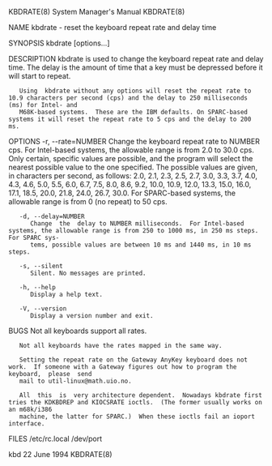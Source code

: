 KBDRATE(8)							    System Manager's Manual							    KBDRATE(8)

NAME
       kbdrate - reset the keyboard repeat rate and delay time

SYNOPSIS
       kbdrate [options...]

DESCRIPTION
       kbdrate is used to change the keyboard repeat rate and delay time. The delay is the amount of time that a key must be depressed before it will start to
       repeat.

       Using  kbdrate without any options will reset the repeat rate to 10.9 characters per second (cps) and the delay to 250 milliseconds (ms) for Intel- and
       M68K-based systems.  These are the IBM defaults. On SPARC-based systems it will reset the repeat rate to 5 cps and the delay to 200 ms.

OPTIONS
       -r, --rate=NUMBER
	      Change the keyboard repeat rate to NUMBER cps. For Intel-based systems, the allowable range is from 2.0 to 30.0  cps.   Only  certain,  specific
	      values  are  possible, and the program will select the nearest possible value to the one specified. The possible values are given, in characters
	      per second, as follows: 2.0, 2.1, 2.3, 2.5, 2.7, 3.0, 3.3, 3.7, 4.0, 4.3, 4.6, 5.0, 5.5, 6.0, 6.7, 7.5, 8.0, 8.6, 9.2, 10.0, 10.9,  12.0,	 13.3,
	      15.0, 16.0, 17.1, 18.5, 20.0, 21.8, 24.0, 26.7, 30.0.  For SPARC-based systems, the allowable range is from 0 (no repeat) to 50 cps.

       -d, --delay=NUMBER
	      Change  the  delay to NUMBER milliseconds.  For Intel-based systems, the allowable range is from 250 to 1000 ms, in 250 ms steps. For SPARC sys‐
	      tems, possible values are between 10 ms and 1440 ms, in 10 ms steps.

       -s, --silent
	      Silent. No messages are printed.

       -h, --help
	      Display a help text.

       -V, --version
	      Display a version number and exit.

BUGS
       Not all keyboards support all rates.

       Not all keyboards have the rates mapped in the same way.

       Setting the repeat rate on the Gateway AnyKey keyboard does not work.  If someone with a Gateway figures out how to program the keyboard,  please  send
       mail to util-linux@math.uio.no.

       All  this  is  very architecture dependent.  Nowadays kbdrate first tries the KDKBDREP and KIOCSRATE ioctls.  (The former usually works on an m68k/i386
       machine, the latter for SPARC.)	When these ioctls fail an ioport interface.

FILES
       /etc/rc.local
       /dev/port

kbd									 22 June 1994								    KBDRATE(8)
